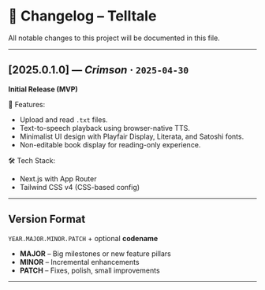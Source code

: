 # 📜 Changelog – Telltale

All notable changes to this project will be documented in this file.

---

## [2025.0.1.0] — _Crimson_ · `2025-04-30`

**Initial Release (MVP)**

🎉 Features:

- Upload and read `.txt` files.
- Text-to-speech playback using browser-native TTS.
- Minimalist UI design with Playfair Display, Literata, and Satoshi fonts.
- Non-editable book display for reading-only experience.

🛠️ Tech Stack:

- Next.js with App Router
- Tailwind CSS v4 (CSS-based config)

---

## Version Format

`YEAR.MAJOR.MINOR.PATCH` + optional **codename**

- **MAJOR** – Big milestones or new feature pillars
- **MINOR** – Incremental enhancements
- **PATCH** – Fixes, polish, small improvements

---
